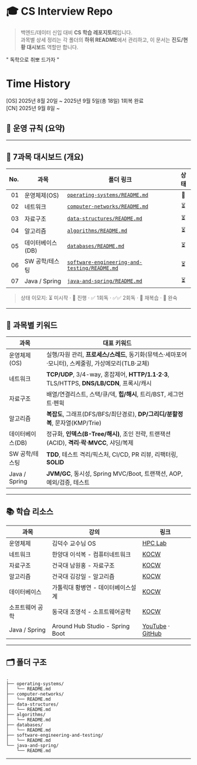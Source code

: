 # 🎓 CS Interview Repo

> 백엔드/데이터 신입 대비 **CS 학습 레포지토리**입니다.   
> 과목별 상세 정리는 각 폴더의 **하위 README**에서 관리하고, 이 문서는 **진도/현황 대시보드** 역할만 합니다.

" 독학으로 취뽀 드가자 "

# Time History

[OS] 2025년 8월 20일 ~ 2025년 9월 5일(총 18일) 1회복 완료   
[CN] 2025년 9월 8일 ~ 


## 🧭 운영 규칙 (요약)

---

## 📌 7과목 대시보드 (개요)

| No. | 과목             | 폴더 링크                                                                                  | 상태 |
| --: | ---------------- | ------------------------------------------------------------------------------------------ | :--: |
|  01 | 운영체제(OS)     | [`operating-systems/README.md`](operating-systems/README.md)                               |  🔄  |
|  02 | 네트워크         | [`computer-networks/README.md`](computer-networks/README.md)                               |  ⏳  |
|  03 | 자료구조         | [`data-structures/README.md`](data-structures/README.md)                                   |  ⏳  |
|  04 | 알고리즘         | [`algorithms/README.md`](algorithms/README.md)                                             |  ⏳  |
|  05 | 데이터베이스(DB) | [`databases/README.md`](databases/README.md)                                               |  ⏳  |
|  06 | SW 공학/테스팅   | [`software-engineering-and-testing/README.md`](software-engineering-and-testing/README.md) |  ⏳  |
|  07 | Java / Spring    | [`java-and-spring/README.md`](java-and-spring/README.md)                                   |  ⏳  |

> 상태 이모지: ⏳ 미시작 · 🔄 진행 · ✅ 1회독 · ✅✅ 2회독 · 🔁 재복습 · 🚀 완숙

---

## 🧩 과목별 키워드 

| 과목             | 대표 키워드                                                                                         |
| ---------------- | --------------------------------------------------------------------------------------------------- |
| 운영체제(OS)     | 실행/자원 관리, **프로세스/스레드**, 동기화(뮤텍스·세마포어·모니터), 스케줄링, 가상메모리(TLB·교체) |
| 네트워크         | **TCP/UDP**, 3/4-way, 혼잡제어, **HTTP/1.1·2·3**, TLS/HTTPS, **DNS/LB/CDN**, 프록시/캐시            |
| 자료구조         | 배열/연결리스트, 스택/큐/덱, **힙/해시**, 트리/BST, 세그먼트·펜윅                                   |
| 알고리즘         | **복잡도**, 그래프(DFS/BFS/최단경로), **DP/그리디/분할정복**, 문자열(KMP/Trie)                      |
| 데이터베이스(DB) | 정규화, **인덱스(B-Tree/해시)**, 조인 전략, 트랜잭션(ACID), **격리·락·MVCC**, 샤딩/복제             |
| SW 공학/테스팅   | **TDD**, 테스트 격리/픽스처, CI/CD, PR 리뷰, 리팩터링, **SOLID**                                    |
| Java / Spring    | **JVM/GC**, 동시성, Spring MVC/Boot, 트랜잭션, AOP, 예외/검증, 테스트                               |

---

## 📚 학습 리소스

| 과목            | 강의                               | 링크                                                                                                                                                        |
| --------------- | ---------------------------------- | ----------------------------------------------------------------------------------------------------------------------------------------------------------- |
| 운영체제        | 김덕수 교수님 OS                   | [HPC Lab](https://hpclab.tistory.com/1?category=887083)                                                                                                     |
| 네트워크        | 한양대 이석복 - 컴퓨터네트워크     | [KOCW](https://www.kocw.net/home/college/cview.do?cid=6166c077e545b736)                                                                                     |
| 자료구조        | 건국대 남원홍 - 자료구조           | [KOCW](https://www.kocw.net/home/cview.do?kemId=1190355)                                                                                                    |
| 알고리즘        | 건국대 김강일 - 알고리즘           | [KOCW](https://www.kocw.net/home/cview.do?kemId=1278171)                                                                                                    |
| 데이터베이스    | 가톨릭대 황병연 - 데이터베이스설계 | [KOCW](https://kocw.net/home/cview.do?kemId=1207109)                                                                                                        |
| 소프트웨어 공학 | 동국대 조영석 - 소프트웨어공학     | [KOCW](https://www.kocw.net/home/cview.do?kemId=1045594)                                                                                                    |
| Java / Spring   | Around Hub Studio - Spring Boot    | [YouTube](https://www.youtube.com/playlist?list=PLlTylS8uB2fBOi6uzvMpojFrNe7sRmlzU) · [GitHub](https://github.com/Around-Hub-Studio/around-hub-spring-boot) |

---

## 🗂️ 폴더 구조

```
.
├── operating-systems/
│   └── README.md
├── computer-networks/
│   └── README.md
├── data-structures/
│   └── README.md
├── algorithms/
│   └── README.md
├── databases/
│   └── README.md
├── software-engineering-and-testing/
│   └── README.md
└── java-and-spring/
    └── README.md
```

---

